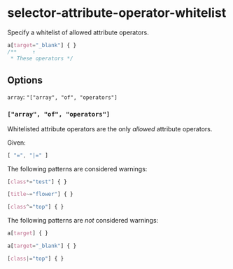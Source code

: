 # selector-attribute-operator-whitelist

Specify a whitelist of allowed attribute operators.

```css
a[target="_blank"] { }
/**     ↑
 * These operators */
```

## Options

`array`: `"["array", "of", "operators"]`

### `["array", "of", "operators"]`

Whitelisted attribute operators are the only *allowed* attribute operators.

Given:

```js
[ "=", "|=" ]
```

The following patterns are considered warnings:

```css
[class*="test"] { }
```

```css
[title~="flower"] { }
```

```css
[class^="top"] { }
```

The following patterns are *not* considered warnings:

```css
a[target] { }
```

```css
a[target="_blank"] { }
```

```css
[class|="top"] { }
```
